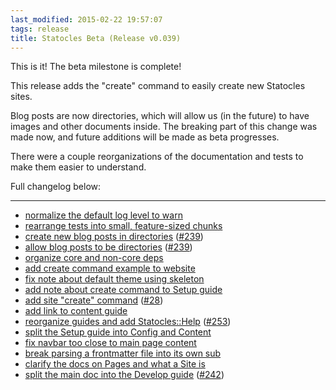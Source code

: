 ```yaml
---
last_modified: 2015-02-22 19:57:07
tags: release
title: Statocles Beta (Release v0.039)
---
```


This is it! The beta milestone is complete!

This release adds the "create" command to easily create new Statocles sites.

Blog posts are now directories, which will allow us (in the future) to have
images and other documents inside. The breaking part of this change was made now,
and future additions will be made as beta progresses.

There were a couple reorganizations of the documentation and tests to make them
easier to understand.

Full changelog below:

---

* [normalize the default log level to warn](https://github.com/preaction/Statocles/commit/7775bc6f8e83e113ebdec18778ec6c219b29d107)
* [rearrange tests into small, feature-sized chunks](https://github.com/preaction/Statocles/commit/a5abff731d7a207f7c999f36de000afa73051a5c)
* [create new blog posts in directories](https://github.com/preaction/Statocles/commit/c142dd83e5d959f58e6ef4a99cbb9397d58801ec) ([#239](https://github.com/preaction/Statocles/issues/239))
* [allow blog posts to be directories](https://github.com/preaction/Statocles/commit/e9be65ec64687d497149f776e4f2a958e25e54d3) ([#239](https://github.com/preaction/Statocles/issues/239))
* [organize core and non-core deps](https://github.com/preaction/Statocles/commit/b94550ab7a7ebe8204e7ddc4dd64fa5c42753df6)
* [add create command example to website](https://github.com/preaction/Statocles/commit/0675a7eb6dd020e59293e36e1b31cf15cc54d150)
* [fix note about default theme using skeleton](https://github.com/preaction/Statocles/commit/8ffaf939e216e4e62dd6ee414d5556e3c6de4900)
* [add note about create command to Setup guide](https://github.com/preaction/Statocles/commit/ce252e546ce2cdb02da9edcb43d828003e2854c5)
* [add site "create" command](https://github.com/preaction/Statocles/commit/c06a75a5a7a666179c5190629377dbb4a97be7e0) ([#28](https://github.com/preaction/Statocles/issues/28))
* [add link to content guide](https://github.com/preaction/Statocles/commit/01140f81af3e042e957872fa259bd9fdb261f7b6)
* [reorganize guides and add Statocles::Help](https://github.com/preaction/Statocles/commit/78bc4d5aa935f73880c6db722e4d7cd24e198fe7) ([#253](https://github.com/preaction/Statocles/issues/253))
* [split the Setup guide into Config and Content](https://github.com/preaction/Statocles/commit/1916925c74f94a080caa2b2972a0e953c2766691)
* [fix navbar too close to main page content](https://github.com/preaction/Statocles/commit/3a58a277fb41ea2dbd78465cb2d778131787cd3e)
* [break parsing a frontmatter file into its own sub](https://github.com/preaction/Statocles/commit/a125716301fd93a80cdecc79885a3912cbec2e69)
* [clarify the docs on Pages and what a Site is](https://github.com/preaction/Statocles/commit/e069c8a18c8b17ad3bba26b5a73a3171f2c82a26)
* [split the main doc into the Develop guide](https://github.com/preaction/Statocles/commit/b77d61ca34117fe84826e942845c1b9658d2da62) ([#242](https://github.com/preaction/Statocles/issues/242))
